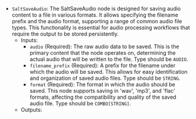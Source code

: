 - `SaltSaveAudio`: The SaltSaveAudio node is designed for saving audio content to a file in various formats. It allows specifying the filename prefix and the audio format, supporting a range of common audio file types. This functionality is essential for audio processing workflows that require the output to be stored persistently.
    - Inputs:
        - `audio` (Required): The raw audio data to be saved. This is the primary content that the node operates on, determining the actual audio that will be written to the file. Type should be `AUDIO`.
        - `filename_prefix` (Required): A prefix for the filename under which the audio will be saved. This allows for easy identification and organization of saved audio files. Type should be `STRING`.
        - `format` (Required): The format in which the audio should be saved. This node supports saving in 'wav', 'mp3', and 'flac' formats, affecting the compatibility and quality of the saved audio file. Type should be `COMBO[STRING]`.
    - Outputs:

